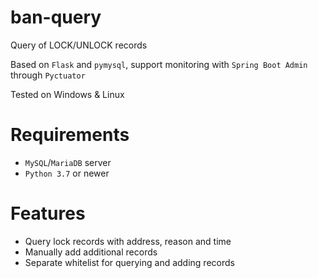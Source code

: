 # ban-query
Query of LOCK/UNLOCK records

Based on `Flask` and `pymysql`, support monitoring with `Spring Boot Admin` through `Pyctuator`

Tested on Windows & Linux

# Requirements

- `MySQL`/`MariaDB` server
- `Python 3.7` or newer

# Features

- Query lock records with address, reason and time
- Manually add additional records
- Separate whitelist for querying and adding records
